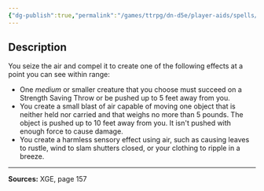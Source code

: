 ```yaml
---
{"dg-publish":true,"permalink":"/games/ttrpg/dn-d5e/player-aids/spells/cantrips/gust/","tags":["TTRPG/DND/5e","verbal","somatic","control","Spell"],"noteIcon":""}
---
```



## Description
You seize the air and compel it to create one of the following effects at a point you can see within range:
- One *medium* or smaller creature that you choose must succeed on a Strength Saving Throw or be pushed up to 5 feet away from you.
- You create a small blast of air capable of moving one object that is neither held nor carried and that weighs no more than 5 pounds.
	The object is pushed up to 10 feet away from you.
	It isn't pushed with enough force to cause damage.
- You create a harmless sensory effect using air, such as causing leaves to rustle, wind to slam shutters closed, or your clothing to ripple in a breeze.

---

**Sources:** XGE, page 157
